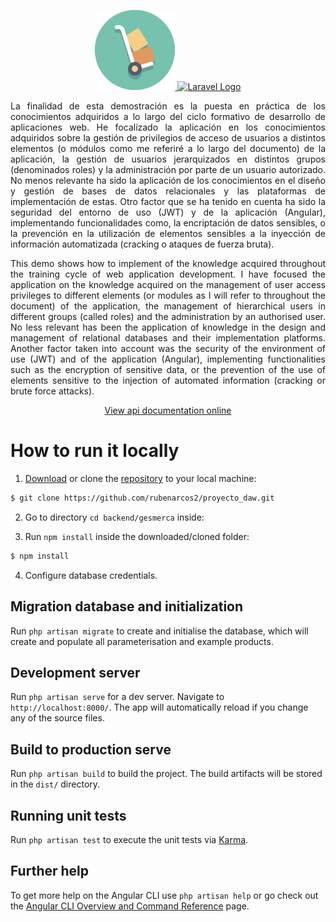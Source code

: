 <p align="center">
    <a href="https://gmcca-laravel.rarcos.com/" target="_blank">
        <img src="../../frontend/gesmerca/src/assets/img/icons/gesmerca.png" alt="Logo">
    </a>
    <a href="https://laravel.com/" target="_blank">
        <img src="https://raw.githubusercontent.com/laravel/art/master/logo-lockup/5%20SVG/2%20CMYK/1%20Full%20Color/laravel-logolockup-cmyk-red.svg" width=300 alt="Laravel Logo">
    </a>
</p>

<p align="justify">La finalidad de esta demostración es la puesta en práctica de los conocimientos adquiridos a lo largo del ciclo formativo de desarrollo de aplicaciones web.
He focalizado la aplicación en los conocimientos adquiridos sobre la gestión de privilegios de acceso de usuarios a distintos elementos (o módulos como me referiré a lo largo del documento) de la aplicación, la gestión de usuarios jerarquizados en distintos grupos (denominados roles) y la administración por parte de un usuario autorizado. No menos relevante ha sido la aplicación de los conocimientos en el diseño y gestión de bases de datos relacionales y las plataformas de implementación de estas. Otro factor que se ha tenido en cuenta ha sido la seguridad del entorno de uso (JWT) y de la aplicación (Angular), implementando funcionalidades como, la encriptación de datos sensibles, o la prevención en la utilización de elementos sensibles a la inyección de información automatizada (cracking o ataques de fuerza bruta).</p>

<p align="justify">This demo shows how to implement of the knowledge acquired throughout the training cycle of web application development.
I have focused the application on the knowledge acquired on the management of user access privileges to different elements (or modules as I will refer to throughout the document) of the application, the management of hierarchical users in different groups (called roles) and the administration by an authorised user. No less relevant has been the application of knowledge in the design and management of relational databases and their implementation platforms. Another factor taken into account was the security of the environment of use (JWT) and of the application (Angular), implementing functionalities such as the encryption of sensitive data, or the prevention of the use of elements sensitive to the injection of automated information (cracking or brute force attacks).</p>

<p align="center"><a href="https://vps.rarcos.com:10447/" target="_blank">View api documentation online</a></p>

# How to run it locally

1. [Download](https://github.com/rubenarcos2/proyecto_daw/archive/refs/heads/main.zip) or clone the [repository](https://github.com/rubenarcos2/proyecto_daw.git) to your local machine:

```bash
$ git clone https://github.com/rubenarcos2/proyecto_daw.git
```

2. Go to directory `cd backend/gesmerca` inside:

3. Run `npm install` inside the downloaded/cloned folder:

```bash
$ npm install
```

4. Configure database credentials.

## Migration database and initialization

Run `php artisan migrate` to create and initialise the database, which will create and populate all parameterisation and example products.

## Development server

Run `php artisan serve` for a dev server. Navigate to `http://localhost:8000/`. The app will automatically reload if you change any of the source files.

## Build to production serve

Run `php artisan build` to build the project. The build artifacts will be stored in the `dist/` directory.

## Running unit tests

Run `php artisan test` to execute the unit tests via [Karma](https://karma-runner.github.io).

## Further help

To get more help on the Angular CLI use `php artisan help` or go check out the [Angular CLI Overview and Command Reference](https://angular.io/cli) page.

